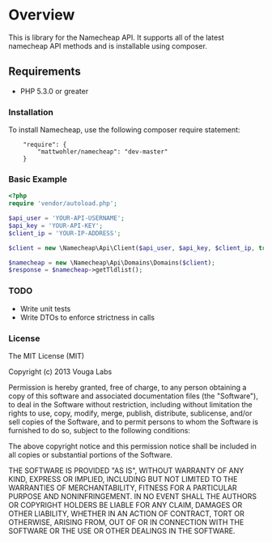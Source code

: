 # Overview #

This is library for the Namecheap API. It supports all of the latest namecheap API methods and is installable using composer.

## Requirements ##

* PHP 5.3.0 or greater

### Installation ###

To install Namecheap, use the following composer require statement:

```
    "require": {
        "mattwohler/namecheap": "dev-master"
    }
```

### Basic Example ###

```php
<?php
require 'vendor/autoload.php';

$api_user = 'YOUR-API-USERNAME';
$api_key = 'YOUR-API-KEY';
$client_ip = 'YOUR-IP-ADDRESS';

$client = new \Namecheap\Api\Client($api_user, $api_key, $client_ip, true);

$namecheap = new \Namecheap\Api\Domains\Domains($client);
$response = $namecheap->getTldlist();
```

### TODO ###
* Write unit tests
* Write DTOs to enforce strictness in calls

### License ###
The MIT License (MIT)

Copyright (c) 2013 Vouga Labs

Permission is hereby granted, free of charge, to any person
obtaining a copy of this software and associated documentation
files (the "Software"), to deal in the Software without
restriction, including without limitation the rights to use,
copy, modify, merge, publish, distribute, sublicense, and/or sell
copies of the Software, and to permit persons to whom the
Software is furnished to do so, subject to the following
conditions:

The above copyright notice and this permission notice shall be
included in all copies or substantial portions of the Software.

THE SOFTWARE IS PROVIDED "AS IS", WITHOUT WARRANTY OF ANY KIND,
EXPRESS OR IMPLIED, INCLUDING BUT NOT LIMITED TO THE WARRANTIES
OF MERCHANTABILITY, FITNESS FOR A PARTICULAR PURPOSE AND
NONINFRINGEMENT. IN NO EVENT SHALL THE AUTHORS OR COPYRIGHT
HOLDERS BE LIABLE FOR ANY CLAIM, DAMAGES OR OTHER LIABILITY,
WHETHER IN AN ACTION OF CONTRACT, TORT OR OTHERWISE, ARISING
FROM, OUT OF OR IN CONNECTION WITH THE SOFTWARE OR THE USE OR
OTHER DEALINGS IN THE SOFTWARE.